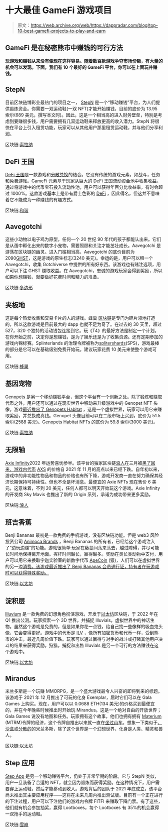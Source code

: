 # 十大最佳 GameFi 游戏项目

> 原文：<https://web.archive.org/web/https://dappradar.com/blog/top-10-best-gamefi-projects-to-play-and-earn>

## GameFi 是在秘密熊市中赚钱的可行方法

**玩游戏和赚钱从来没有像现在这样容易。随着数百款游戏争夺市场份额，有大量的机会可以发现。下面，我们有 10 个最好的 GameFi 平台，你可以在上面玩并赚钱。**

## StepN

目前区块链博彩业最热门的项目之一， [StepN](https://web.archive.org/web/20220704115715/https://dappradar.com/multichain/social/stepn) 是一个“移动赚钱”平台，为人们提供锻炼资金。你需要一双运动鞋(一双 NFT)才能开始赚钱，目前的底价为 13.95 索尔(689 美元，撰写本文时)。因此，这是一个相当高的进入财务壁垒，特别是考虑到要赚很多钱，用户需要拥有几双运动鞋来释放更高的收入潜力。StepN 将很快在平台上引入租赁功能，玩家可以从其他用户那里租赁运动鞋，并与他们分享利润。

区块链:[索拉纳](https://web.archive.org/web/20220704115715/https://dappradar.com/rankings/protocol/solana/category/games)

## DeFi 王国

[DeFi 王国](https://web.archive.org/web/20220704115715/https://dappradar.com/multichain/games/defi-kingdoms)是一款游戏和[分散兑换](https://web.archive.org/web/20220704115715/https://dappradar.com/rankings/category/exchanges)的结合。它没有传统的游戏元素，如战斗，任务和免费游戏。GameFi 元素基于玩家从巨大的 DeFi 王国流动资金池中收集收益。通过将游戏中的代币宝石投入流动性池，用户可以获得年百分比收益率，有时会超过 1000%。这款游戏基本上是带有爵士色彩的 [DeFi](https://web.archive.org/web/20220704115715/https://dappradar.com/rankings/category/defi) ，因此得名，但这并不意味着它不能成为一种赚钱的有趣方式。

区块链:[和谐](https://web.archive.org/web/20220704115715/https://dappradar.com/rankings/protocol/harmony/category/games)

## Aavegotchi

这些小动物以电子鸡为原型，任何一个 20 世纪 90 年代的孩子都能认出来。它们是从蛋中孵化出来的数字小宠物，需要照顾和关注才能茁壮成长。Aavegotchi 是游荡在区块链的幽灵。进入门槛相当高，Aavegotchi 的底价目前为 2090[GHST](https://web.archive.org/web/20220704115715/https://dappradar.com/hub/token/eth/GHST?from=0x3f382dbd960e3a9bbceae22651e88158d2791550)，这是游戏的原生标志(3240 美元)。幸运的是，用户可以租一个 Aavegotchi，收集 Gotchiverse 中提供的所有好东西。该游戏也有赌注选项，用户可以下注 GHST 赚取收益。在 Aavegotchi，忠诚的游戏玩家会得到奖励，所以如果你想赚钱，就要做好花费时间和精力的准备。

区块链:[多边形](https://web.archive.org/web/20220704115715/https://dappradar.com/rankings/protocol/polygon/category/games)

## 夹板地

这是每个热爱收集和交易卡片的人的游戏。蜂巢 [区块链](https://web.archive.org/web/20220704115715/https://dappradar.com/rankings/protocol/hive)是专门为碎片领地打造的，所以这款游戏是目前最大的 dapp 也就不足为奇了。在过去的 30 天里，超过 527，320 个独特的活动钱包连接到它。玩《T4》的最好方法是制定一个计划。在你开始之前，决定你是想赚钱，是为了娱乐还是为了收集资源。还有定期参加的游戏内锦标赛。Splinterlands 的治理令牌被称为[splitershards](https://web.archive.org/web/20220704115715/https://dappradar.com/hub/token/bsc/SPS?from=0x1633b7157e7638c4d6593436111bf125ee74703f)(SPS)，游戏最棒的部分是它可以在基础级别免费开始玩。建议玩家花费 10 美元来使整个游戏可用。

区块链:[蜂巢](https://web.archive.org/web/20220704115715/https://dappradar.com/rankings/protocol/hive/category/games)

## 基因宠物

Genopets 是另一个移动赚钱平台，但这个平台有一个创新之处。除了锻炼和赚取代币之外，用户还可以通过在现实世界中移动来升级游戏中的 Genopet NFT 头像。游戏[最近推出了 Genopets Habitat](https://web.archive.org/web/20220704115715/https://dappradar.com/blog/genopets-habitat-trading-surges-as-solana-minting-period-begins) ，这是一个虚拟世界，玩家可以用它来赚取奖励，并兑换成真钱。Genopet 头像目前可以在二级市场上买到，底价为 51.5 索尔(2588 美元)。Genopets Habitat NFTs 的底价为 59.8 索尔(3000 美元)。

区块链:[索拉纳](https://web.archive.org/web/20220704115715/https://dappradar.com/rankings/protocol/solana/category/games)

## 无限轴

[Axie Infinity](https://web.archive.org/web/20220704115715/https://dappradar.com/multichain/games/axie-infinity)2022 年运势喜忧参半。该平台的独家区块链[浪人](https://web.archive.org/web/20220704115715/https://dappradar.com/ethereum/defi/ronin-bridge)在三月被[黑了回来，游戏内代币](https://web.archive.org/web/20220704115715/https://dappradar.com/blog/axie-infinity-activity-plummets-after-600-million-ronin-exploit/) [AXS](https://web.archive.org/web/20220704115715/https://dappradar.com/hub/token/eth/AXS?from=0xbb0e17ef65f82ab018d8edd776e8dd940327b28b) 的价格自 2021 年 11 月的高点以来已经下跌。自年初以来，游戏中的非功能性物品和物品的价格也有所下降，游戏开发商一直在努力确保其经济长期保持可持续性。但也不全是坏消息。最便宜的 Axie NFTs 现在售价 6 美元，这意味着，不到 20 美元，任何人都可以明天开始玩这个游戏。Axie Infinity 的开发商 Sky Mavis 也推出了新的 Origin 系列，承诺为成功带来更多奖励。

区块链:[浪人](https://web.archive.org/web/20220704115715/https://dappradar.com/rankings/protocol/ronin/category/games)

## 班吉香蕉

Benji Bananas 最初是一款免费的手机游戏，没有区块链功能。但是 web3 风险投资公司 [Animoca Brands](https://web.archive.org/web/20220704115715/https://dappradar.com/blog/tag/animoca-brands) ，Benji Bananas 的所有者，已经给这个游戏注入了“边玩边赚”的功能。游戏很简单:玩家在藤蔓间荡来荡去，越过障碍，并尽可能长时间地保持离开地面。挥杆时间越长，赢得越多。奖励在灵长类动物中支付，用户可以用它来换取宇迦实验室的新数字代币 [ApeCoin](https://web.archive.org/web/20220704115715/https://dappradar.com/hub/token/eth/APE?from=0x4d224452801aced8b2f0aebe155379bb5d594381) (猿)，人们可以在虚拟世界的另一边[消费。该游戏最近推出了 Benji Bananas 会员通行证，持有者在玩游戏时可以获得特殊奖励。](https://web.archive.org/web/20220704115715/https://dappradar.com/ethereum/collectibles/otherdeed-for-otherside)

区块链:[以太坊](https://web.archive.org/web/20220704115715/https://dappradar.com/rankings/protocol/ethereum/category/games)

## 淀积层

[Illuvium](https://web.archive.org/web/20220704115715/https://dappradar.com/ethereum/games/illuvium) 是一款免费的幻想角色扮演游戏，开发于[以太坊](https://web.archive.org/web/20220704115715/https://dappradar.com/rankings/category/games)区块链，于 2022 年在 Q1 推出公测。玩家探索一个 3D 世界，并捕捉 Illuvials，虚拟世界中的神话生物。虽然这个游戏是免费的，但是如果你花一点钱，给自己找一些像样的吸血鬼头像，它会变得更好。游戏中的代币是 [ILV](https://web.archive.org/web/20220704115715/https://dappradar.com/hub/token/eth/ILV?from=0x767fe9edc9e0df98e07454847909b5e959d7ca0e) ，像所有加密货币和代币一样，受到熊市的冲击，最近几周价值下跌。玩家可以通过赢得与对手的战斗或打赌其他用户决斗的结果来获得奖励。狩猎，捕捉和出售 Illuvials 是另一个可行的方法赚钱在这个游戏中。

区块链:[以太坊](https://web.archive.org/web/20220704115715/https://dappradar.com/rankings/protocol/ethereum/category/games)

## Mirandus

米兰多斯是一个玩赚 MMORPG，是一个盛大游戏最令人兴奋的即将到来的标题。该游戏于 2021 年 12 月推出了可玩的化身 Exemplar，届时它们可以在 Gala Games 上购买。现在，用户可以以 0.0688 ETH(134 美元)的价格买到最便宜的，并在今年晚些时候推出时开始玩 Mirandus。这是一个绝对自由的开放世界；Gala Games 说没有地图和任务。玩家拥有这个故事，他们也拥有拥有 [Materium](https://web.archive.org/web/20220704115715/https://dappradar.com/hub/token/eth/MTRM?from=0xcd17fa52528f37facb3028688e62ec82d9417581) (MTRM)令牌的经济，这个令牌自推出以来就一直在[坐过山车](https://web.archive.org/web/20220704115715/https://dappradar.com/blog/native-mirandus-token-booms-100-in-anticipation-of-utility)。想象一下类似于[、沙盒](https://web.archive.org/web/20220704115715/https://dappradar.com/multichain/games/the-sandbox)或[分散的](https://web.archive.org/web/20220704115715/https://dappradar.com/ethereum/marketplaces/decentraland)的米兰多斯，除了这个世界是一个幻想世界，化身是人类、精灵和兽人。

区块链:[以太坊](https://web.archive.org/web/20220704115715/https://dappradar.com/rankings/protocol/ethereum/category/games)

## Step 应用

[Step App](https://web.archive.org/web/20220704115715/https://dappradar.com/blog/how-to-get-crypto-with-fitfis-move-to-earn-app) 是另一个移动赚钱平台，仍处于非常早期的阶段。它与 StepN 类似，用户一旦装备了合适的 NFT，就会因为锻炼而获得奖励。在这种情况下，用户需要穿上运动鞋，然后才能移动到收入。游戏背后的团队于 2021 年底成立，该平台尚未推出其主要应用程序——这将在未来几周内推出测试版。目前有一个正在进行的下注过程，用户可以下注他们的游戏内令牌 FITFI 来赚取下降门票。有了这些，他们就有机会参加抽奖，赢得 Lootboxes，每个 Lootboxes 有 35%的机会赢得一双抢手的运动鞋。

区块链:[雪崩](https://web.archive.org/web/20220704115715/https://dappradar.com/rankings/protocol/avalanche/category/games)